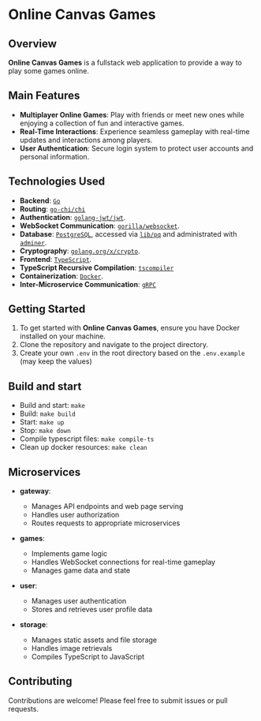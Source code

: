 # Online Canvas Games

## Overview

**Online Canvas Games** is a fullstack web application to provide a way to play some games online.

## Main Features

- **Multiplayer Online Games**: Play with friends or meet new ones while enjoying a collection of fun and interactive games.
- **Real-Time Interactions**: Experience seamless gameplay with real-time updates and interactions among players.
- **User Authentication**: Secure login system to protect user accounts and personal information.

## Technologies Used

- **Backend**: [`Go`](https://golang.org/)
- **Routing**: [`go-chi/chi`](https://github.com/go-chi/chi)
- **Authentication**: [`golang-jwt/jwt`](https://github.com/golang-jwt/jwt).
- **WebSocket Communication**: [`gorilla/websocket`](https://github.com/gorilla/websocket).
- **Database**: [`PostgreSQL`](https://www.postgresql.org/), accessed via [`lib/pq`](https://github.com/lib/pq) and administrated with [`adminer`](https://www.adminer.org/).
- **Cryptography**: [`golang.org/x/crypto`](https://golang.org/x/crypto).
- **Frontend**: [`TypeScript`](https://www.typescriptlang.org/).
- **TypeScript Recursive Compilation**: [`tscompiler`](https://github.com/1001bit/tscompiler)
- **Containerization**: [`Docker`](https://www.docker.com/).
- **Inter-Microservice Communication**: [`gRPC`](https://grpc.io/) 

## Getting Started

1. To get started with **Online Canvas Games**, ensure you have Docker installed on your machine.
2. Clone the repository and navigate to the project directory.
3. Create your own `.env` in the root directory based on the `.env.example` (may keep the values)

## Build and start

- Build and start: `make`
- Build: `make build`
- Start: `make up`
- Stop: `make down`
- Compile typescript files: `make compile-ts`
- Clean up docker resources: `make clean`

## Microservices

- **gateway**: 
  - Manages API endpoints and web page serving
  - Handles user authorization
  - Routes requests to appropriate microservices

- **games**: 
  - Implements game logic
  - Handles WebSocket connections for real-time gameplay
  - Manages game data and state

- **user**: 
  - Manages user authentication
  - Stores and retrieves user profile data

- **storage**: 
  - Manages static assets and file storage
  - Handles image retrievals
  - Compiles TypeScript to JavaScript

## Contributing

Contributions are welcome! Please feel free to submit issues or pull requests.
